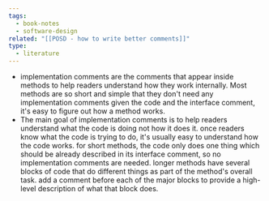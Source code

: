 ```yaml
---
tags:
  - book-notes
  - software-design
related: "[[POSD - how to write better comments]]"
type:
  - literature
---
```

- implementation comments are the comments that appear inside methods to help readers understand how they work internally. Most methods are so short and simple that they don't need any implementation comments given the code and the interface comment, it's easy to figure out how a method works.
- The main goal of implementation comments is to help readers understand what the code is doing not how it does it. once readers know what the code is trying to do, it's usually easy to understand how the code works. for short methods, the code only does one thing which should be already described in its interface comment, so no implementation comments are needed. longer methods have several blocks of code that do different things as part of the method's overall task. add a comment before each of the major blocks to provide a high-level description of what that block does.